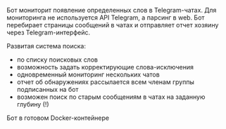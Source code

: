 Бот мониторит появление определенных слов в Telegram-чатах.
Для мониторинга не используется API Telegram, а парсинг в web. 
Бот перебирает страницы сообщений в чатах и отправляет отчет хозяину через Telegram-интерфейс. 

Развитая система поиска:
- по списку поисковых слов
- возможность задать корректирующие слова-исключения
- одновременный мониторинг нескольких чатов
- отчет об обнаружениях рассылается всем членам группы подписанных на бот
- возможен поиск по старым сообщениям в чатах на заданную глубину (!)

Бот в готовом Docker-контейнере 

